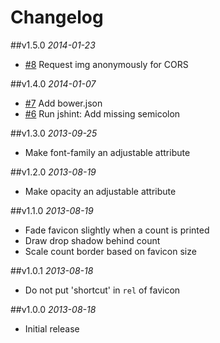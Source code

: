 # Changelog

##v1.5.0
*2014-01-23*

- [#8](https://github.com/chrishunt/favcount/pull/8) Request img anonymously for CORS

##v1.4.0
*2014-01-07*

- [#7](https://github.com/chrishunt/favcount/pull/7) Add bower.json
- [#6](https://github.com/chrishunt/favcount/pull/6) Run jshint: Add missing semicolon

##v1.3.0
*2013-09-25*

- Make font-family an adjustable attribute

##v1.2.0
*2013-08-19*

- Make opacity an adjustable attribute

##v1.1.0
*2013-08-19*

- Fade favicon slightly when a count is printed
- Draw drop shadow behind count
- Scale count border based on favicon size

##v1.0.1
*2013-08-18*

- Do not put 'shortcut' in `rel` of favicon

##v1.0.0
*2013-08-18*

- Initial release
